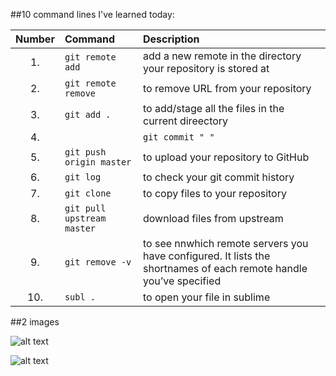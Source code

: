 

##10 command lines I've learned today:

|Number|Command |Description|
|:--------:|:---------------|:--------|
|1.| `git remote add`| add a new remote in the directory your repository is stored at|
|2.| `git remote remove`| to remove URL from your repository|
|3.| `git add .`| to add/stage all the files in the current direectory|
|4.||`git commit " "` |to commit your file with a message|
|5.| `git push origin master`| to upload your repository to GitHub|
|6.| `git log`| to check your git commit history|
|7.| `git clone`|to copy files to your repository|
|8.| `git pull upstream master`| download files from upstream| 
|9.| `git remove -v`| to see nnwhich remote servers you have configured. It lists the shortnames of each remote handle you’ve specified| 
|10.| `subl .`| to open your file in sublime| 

##2 images 

![alt text](http://i.imgur.com/fcDkn98.png)

![alt text](http://i.imgur.com/WtHpPtq.png)

